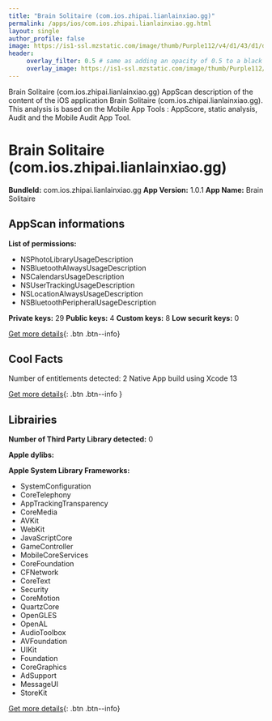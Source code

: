 ```yaml
---
title: "Brain Solitaire (com.ios.zhipai.lianlainxiao.gg)"
permalink: /apps/ios/com.ios.zhipai.lianlainxiao.gg.html
layout: single
author_profile: false
image: https://is1-ssl.mzstatic.com/image/thumb/Purple112/v4/d1/43/d1/d143d1bd-780f-bebc-7b68-95e11044be10/AppIcon-0-0-1x_U007emarketing-0-0-0-7-0-0-sRGB-0-0-0-GLES2_U002c0-512MB-85-220-0-0.png/512x512bb.jpg
header: 
     overlay_filter: 0.5 # same as adding an opacity of 0.5 to a black background
     overlay_image: https://is1-ssl.mzstatic.com/image/thumb/Purple112/v4/d1/43/d1/d143d1bd-780f-bebc-7b68-95e11044be10/AppIcon-0-0-1x_U007emarketing-0-0-0-7-0-0-sRGB-0-0-0-GLES2_U002c0-512MB-85-220-0-0.png/512x512bb.jpg
---
```

Brain Solitaire (com.ios.zhipai.lianlainxiao.gg) AppScan description of the content of the iOS application Brain Solitaire (com.ios.zhipai.lianlainxiao.gg). This analysis is based on the Mobile App Tools : AppScore, static analysis, Audit and the Mobile Audit App Tool.

# Brain Solitaire (com.ios.zhipai.lianlainxiao.gg)

**BundleId:** com.ios.zhipai.lianlainxiao.gg
**App Version:** 1.0.1
**App Name:** Brain Solitaire


## AppScan informations 

**List of permissions:** 
- NSPhotoLibraryUsageDescription
- NSBluetoothAlwaysUsageDescription
- NSCalendarsUsageDescription
- NSUserTrackingUsageDescription
- NSLocationAlwaysUsageDescription
- NSBluetoothPeripheralUsageDescription
  
  
**Private keys:** 29
**Public keys:** 4
**Custom keys:** 8
**Low securit keys:** 0
  
[Get more details](/pricing.html){: .btn .btn--info}

## Cool Facts

Number of entitlements detected: 2
Native App
build using Xcode 13
  
[Get more details](/pricing.html){: .btn .btn--info }

## Librairies 
**Number of Third Party Library detected:** 0


**Apple dylibs:**


**Apple System Library Frameworks:**
- SystemConfiguration
- CoreTelephony
- AppTrackingTransparency
- CoreMedia
- AVKit
- WebKit
- JavaScriptCore
- GameController
- MobileCoreServices
- CoreFoundation
- CFNetwork
- CoreText
- Security
- CoreMotion
- QuartzCore
- OpenGLES
- OpenAL
- AudioToolbox
- AVFoundation
- UIKit
- Foundation
- CoreGraphics
- AdSupport
- MessageUI
- StoreKit


  
[Get more details](/pricing.html){: .btn .btn--info}

